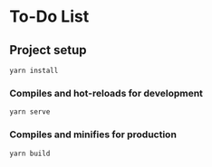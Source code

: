 # To-Do List

## Project setup

```
yarn install
```

### Compiles and hot-reloads for development

```
yarn serve
```

### Compiles and minifies for production

```
yarn build
```
